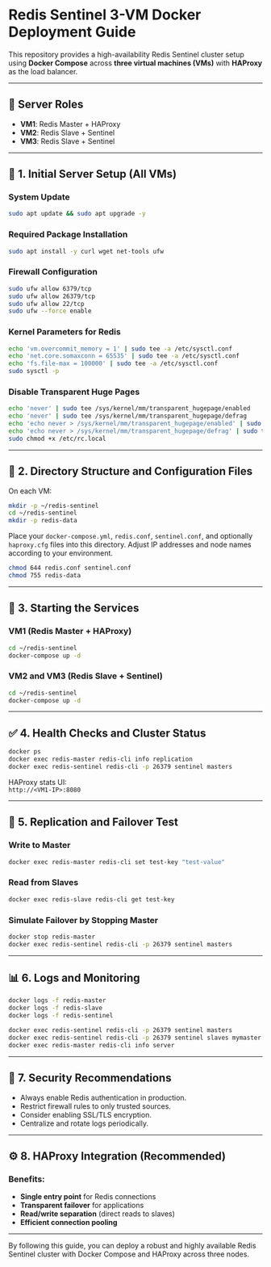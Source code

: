 # Redis Sentinel 3-VM Docker Deployment Guide

This repository provides a high-availability Redis Sentinel cluster setup using **Docker Compose** across **three virtual machines (VMs)** with **HAProxy** as the load balancer.

---

## 📌 Server Roles

- **VM1**: Redis Master + HAProxy
- **VM2**: Redis Slave + Sentinel
- **VM3**: Redis Slave + Sentinel

---

## 🔧 1. Initial Server Setup (All VMs)

### System Update
```bash
sudo apt update && sudo apt upgrade -y
```

### Required Package Installation
```bash
sudo apt install -y curl wget net-tools ufw
```

### Firewall Configuration
```bash
sudo ufw allow 6379/tcp
sudo ufw allow 26379/tcp
sudo ufw allow 22/tcp
sudo ufw --force enable
```

### Kernel Parameters for Redis
```bash
echo 'vm.overcommit_memory = 1' | sudo tee -a /etc/sysctl.conf
echo 'net.core.somaxconn = 65535' | sudo tee -a /etc/sysctl.conf
echo 'fs.file-max = 100000' | sudo tee -a /etc/sysctl.conf
sudo sysctl -p
```

### Disable Transparent Huge Pages
```bash
echo 'never' | sudo tee /sys/kernel/mm/transparent_hugepage/enabled
echo 'never' | sudo tee /sys/kernel/mm/transparent_hugepage/defrag
echo 'echo never > /sys/kernel/mm/transparent_hugepage/enabled' | sudo tee -a /etc/rc.local
echo 'echo never > /sys/kernel/mm/transparent_hugepage/defrag' | sudo tee -a /etc/rc.local
sudo chmod +x /etc/rc.local
```

---

## 📁 2. Directory Structure and Configuration Files

On each VM:
```bash
mkdir -p ~/redis-sentinel
cd ~/redis-sentinel
mkdir -p redis-data
```

Place your `docker-compose.yml`, `redis.conf`, `sentinel.conf`, and optionally `haproxy.cfg` files into this directory. Adjust IP addresses and node names according to your environment.

```bash
chmod 644 redis.conf sentinel.conf
chmod 755 redis-data
```

---

## 🚀 3. Starting the Services

### VM1 (Redis Master + HAProxy)
```bash
cd ~/redis-sentinel
docker-compose up -d
```

### VM2 and VM3 (Redis Slave + Sentinel)
```bash
cd ~/redis-sentinel
docker-compose up -d
```

---

## ✅ 4. Health Checks and Cluster Status

```bash
docker ps
docker exec redis-master redis-cli info replication
docker exec redis-sentinel redis-cli -p 26379 sentinel masters
```

HAProxy stats UI:  
`http://<VM1-IP>:8080`

---

## 🔁 5. Replication and Failover Test

### Write to Master
```bash
docker exec redis-master redis-cli set test-key "test-value"
```

### Read from Slaves
```bash
docker exec redis-slave redis-cli get test-key
```

### Simulate Failover by Stopping Master
```bash
docker stop redis-master
docker exec redis-sentinel redis-cli -p 26379 sentinel masters
```

---

## 📊 6. Logs and Monitoring

```bash
docker logs -f redis-master
docker logs -f redis-slave
docker logs -f redis-sentinel
```

```bash
docker exec redis-sentinel redis-cli -p 26379 sentinel masters
docker exec redis-sentinel redis-cli -p 26379 sentinel slaves mymaster
docker exec redis-master redis-cli info server
```

---

## 🔐 7. Security Recommendations

- Always enable Redis authentication in production.
- Restrict firewall rules to only trusted sources.
- Consider enabling SSL/TLS encryption.
- Centralize and rotate logs periodically.

---

## ⚙️ 8. HAProxy Integration (Recommended)

### Benefits:
- **Single entry point** for Redis connections
- **Transparent failover** for applications
- **Read/write separation** (direct reads to slaves)
- **Efficient connection pooling**

---

By following this guide, you can deploy a robust and highly available Redis Sentinel cluster with Docker Compose and HAProxy across three nodes.
